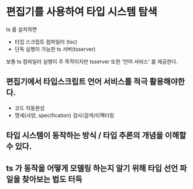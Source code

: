 # 편집기를 사용하여 타입 시스템 탐색

ts 를 설치하면 

* 타입 스크립트 컴파일러 (tsc)
* 단독 실행이 가능한 ts 서버(tsserver)

보통 ts 컴파일러 실행이 주 목적이지만 tsserver 또한 '언어 서비스' 를 제공한다.  

## 편집기에서 타입스크립트 언어 서비스를 적극 활용해야한다. 

* 코드 자동완성
* 명세(사양, specification) 검사/검색/리펙터링



## 타입 시스템이 동작하는 방식 / 타입 추론의 개념을 이해할 수 있다.



## ts 가 동작을 어떻게 모델링 하는지 알기 위해 타입 선언 파일을 찾아보는 법도 터득
